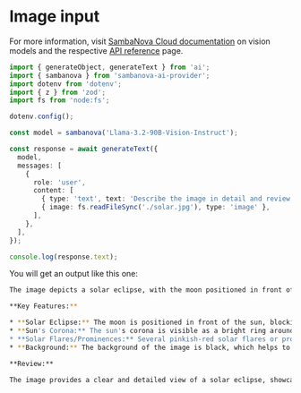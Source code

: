 # Image input

For more information, visit [SambaNova Cloud documentation](https://docs.sambanova.ai/cloud/docs/capabilities/vision) on vision models and the respective [API reference](https://docs.sambanova.ai/cloud/api-reference/endpoints/vision-endpoint) page.

```ts
import { generateObject, generateText } from 'ai';
import { sambanova } from 'sambanova-ai-provider';
import dotenv from 'dotenv';
import { z } from 'zod';
import fs from 'node:fs';

dotenv.config();

const model = sambanova('Llama-3.2-90B-Vision-Instruct');

const response = await generateText({
  model,
  messages: [
    {
      role: 'user',
      content: [
        { type: 'text', text: 'Describe the image in detail and review it' },
        { image: fs.readFileSync('./solar.jpg'), type: 'image' },
      ],
    },
  ],
});

console.log(response.text);
```

You will get an output like this one:

```bash
The image depicts a solar eclipse, with the moon positioned in front of the sun. The sun's corona is visible as a bright ring around the moon, while the moon itself appears as a dark disk. The image also shows several pinkish-red solar flares or prominences extending from the sun's surface.

**Key Features:**

* **Solar Eclipse:** The moon is positioned in front of the sun, blocking most of its light and creating a dark disk.
* **Sun's Corona:** The sun's corona is visible as a bright ring around the moon, indicating the sun's outer atmosphere.
* **Solar Flares/Prominences:** Several pinkish-red solar flares or prominences are visible extending from the sun's surface, indicating intense magnetic activity.
* **Background:** The background of the image is black, which helps to highlight the details of the solar eclipse.

**Review:**

The image provides a clear and detailed view of a solar eclipse, showcasing the sun's corona and solar flares/prominences. The use of a black background effectively highlights the features of the eclipse, making it easier to observe and study. Overall, the image is a valuable resource for astronomers and space enthusiasts interested in understanding the dynamics of our solar system.
```
